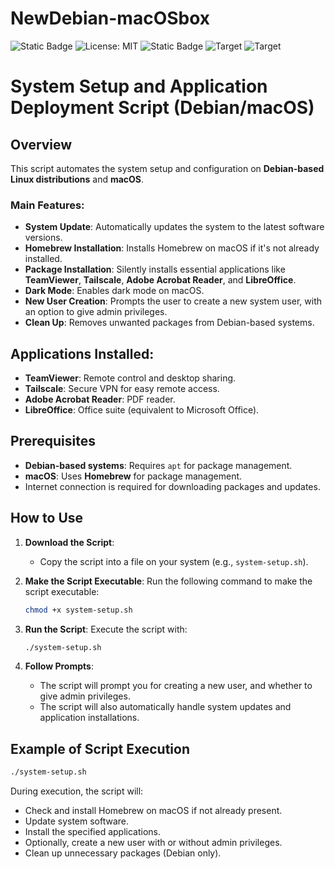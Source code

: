 # NewDebian-macOSbox

![Static Badge](https://img.shields.io/badge/Author-Jgooch-1F4D37)
![License: MIT](https://img.shields.io/badge/License-MIT-blue.svg)
![Static Badge](https://img.shields.io/badge/Distribution-npm-orange)
![Target](https://img.shields.io/badge/Target-macOS-cccccc)
![Target](https://img.shields.io/badge/Target-Debian-red)
# System Setup and Application Deployment Script (Debian/macOS)

## Overview

This script automates the system setup and configuration on **Debian-based Linux distributions** and **macOS**.

### Main Features:
- **System Update**: Automatically updates the system to the latest software versions.
- **Homebrew Installation**: Installs Homebrew on macOS if it's not already installed.
- **Package Installation**: Silently installs essential applications like **TeamViewer**, **Tailscale**, **Adobe Acrobat Reader**, and **LibreOffice**.
- **Dark Mode**: Enables dark mode on macOS.
- **New User Creation**: Prompts the user to create a new system user, with an option to give admin privileges.
- **Clean Up**: Removes unwanted packages from Debian-based systems.
  
## Applications Installed:
- **TeamViewer**: Remote control and desktop sharing.
- **Tailscale**: Secure VPN for easy remote access.
- **Adobe Acrobat Reader**: PDF reader.
- **LibreOffice**: Office suite (equivalent to Microsoft Office).

## Prerequisites

- **Debian-based systems**: Requires `apt` for package management.
- **macOS**: Uses **Homebrew** for package management.
- Internet connection is required for downloading packages and updates.

## How to Use

1. **Download the Script**:
   - Copy the script into a file on your system (e.g., `system-setup.sh`).

2. **Make the Script Executable**:
   Run the following command to make the script executable:
   ```bash
   chmod +x system-setup.sh
   ```

3. **Run the Script**:
   Execute the script with:
   ```bash
   ./system-setup.sh
   ```

4. **Follow Prompts**:
   - The script will prompt you for creating a new user, and whether to give admin privileges.
   - The script will also automatically handle system updates and application installations.

## Example of Script Execution

```bash
./system-setup.sh
```

During execution, the script will:
- Check and install Homebrew on macOS if not already present.
- Update system software.
- Install the specified applications.
- Optionally, create a new user with or without admin privileges.
- Clean up unnecessary packages (Debian only).
